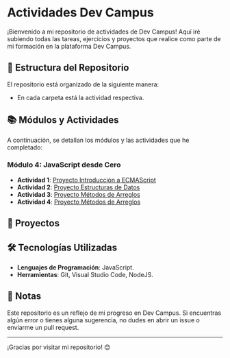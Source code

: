 # Actividades Dev Campus

¡Bienvenido a mi repositorio de actividades de Dev Campus! Aquí iré subiendo todas las tareas, ejercicios y proyectos que realice como parte de mi formación en la plataforma Dev Campus.

## 📁 Estructura del Repositorio

El repositorio está organizado de la siguiente manera:
 - En cada carpeta está la actividad respectiva.


## 📚 Módulos y Actividades

A continuación, se detallan los módulos y las actividades que he completado:

### Módulo 4: JavaScript desde Cero
- **Actividad 1**: [Proyecto Introducción a ECMAScript](https://github.com/eduardotec05/LogicaYAlgoritmos-DEV-F/tree/main/IntroduccionAECMAScript)
- **Actividad 2**: [Proyecto Estructuras de Datos](https://github.com/eduardotec05/LogicaYAlgoritmos-DEV-F/tree/main/EstructurasDeDatos)
- **Actividad 3**: [Proyecto Métodos de Arreglos](https://github.com/eduardotec05/LogicaYAlgoritmos-DEV-F/tree/main/M%C3%A9todosDeArreglos)
- **Actividad 4**: [Proyecto Métodos de Arreglos](https://github.com/eduardotec05/LogicaYAlgoritmos-DEV-F/tree/main/AlgoritmoDeLos2Punteros)

## 🚀 Proyectos


## 🛠️ Tecnologías Utilizadas

- **Lenguajes de Programación**: JavaScript.
- **Herramientas**: Git, Visual Studio Code, NodeJS.

## 📝 Notas

Este repositorio es un reflejo de mi progreso en Dev Campus. Si encuentras algún error o tienes alguna sugerencia, no dudes en abrir un issue o enviarme un pull request.


---

¡Gracias por visitar mi repositorio! 😊
